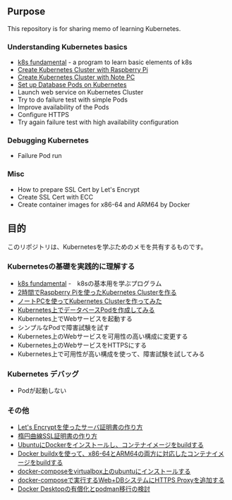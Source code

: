 ## Purpose
This repository is for sharing memo of learning Kubernetes.

### Understanding Kubernetes basics

- [k8s fundamental](k8s_fundamental/docs/EN/readme.md) - a program to learn basic elements of k8s
- [Create Kubernetes Cluster with Raspberry Pi](docs/eng/configure_k3s_w_rasppi.md)
- [Create Kubernetes Cluster with Note PC](docs/eng/configure_k3s_w_notepc.md)
- [Set up Database Pods on Kubernetes](docs/eng/setup_db_pods.md)
- Launch web service on Kubernetes Cluster
- Try to do failure test with simple Pods
- Improve availability of the Pods
- Configure HTTPS
- Try again failure test with high availability configuration

### Debugging Kubernetes

- Failure Pod run

### Misc

- How to prepare SSL Cert by Let's Encrypt
- Create SSL Cert with ECC
- Create container images for x86-64 and ARM64 by Docker

## 目的

このリポジトリは、Kubernetesを学ぶためのメモを共有するものです。

### Kubernetesの基礎を実践的に理解する
- [k8s fundamental](k8s_fundamental/docs/JP/readme.md) -　k8sの基本用を学ぶプログラム
- [2時間でRaspberry Piを使ったKubernetes Clusterを作る](docs/jp/configure_k3s_w_rasppi.md)
- [ノートPCを使ってKubernetes Clusterを作ってみた](docs/jp/configure_k3s_w_notepc.md)
- [Kubernetes上でデータベースPodを作成してみる](docs/jp/setup_db_pods.md)
- Kubernetes上でWebサービスを起動する
- シンプルなPodで障害試験を試す
- Kubernetes上のWebサービスを可用性の高い構成に変更する
- Kubernetes上のWebサービスをHTTPSにする
- Kubernetes上で可用性が高い構成を使って、障害試験を試してみる

### Kubernetes デバッグ

- Podが起動しない

### その他

- [Let's Encryptを使ったサーバ証明書の作り方](docs/jp/how_to_create_ssl_certificate.md)
- [楕円曲線SSL証明書の作り方](docs/jp/create_ecdsa_sslcert.md)
- [UbuntuにDockerをインストールし、コンテナイメージをbuildする](docs/jp/build_container_image_onUbuntu.md)
- [Docker buildxを使って、x86-64とARM64の両方に対応したコンテナイメージをbuildする](docs/jp/build_container_image_wMultiCPUArch.md)
- [docker-composeをvirtualbox上のubuntuにインストールする](docs/jp/install_docker-compose_virbox.md)
- [docker-composeで実行するWeb+DBシステムにHTTPS Proxyを追加する](docs/jp/docker-compose_activate_ssl.md)
- [Docker Desktopの有償化とpodman移行の検討](docs/jp/docker2podman.md)
